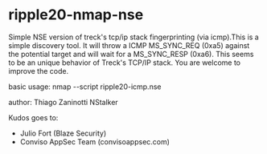 # ripple20-nmap-nse

Simple NSE version of treck's tcp/ip stack fingerprinting (via icmp).This is a simple discovery tool. It will throw a ICMP MS_SYNC_REQ (0xa5) against the potential target and will wait for a MS_SYNC_RESP (0xa6). This seems to be an unique behavior of Treck's TCP/IP stack. You are welcome to improve the code. 

basic usage: nmap --script ripple20-icmp.nse <target> 

author:
Thiago Zaninotti
NStalker

Kudos goes to:
- Julio Fort (Blaze Security)
- Conviso AppSec Team (convisoappsec.com)
